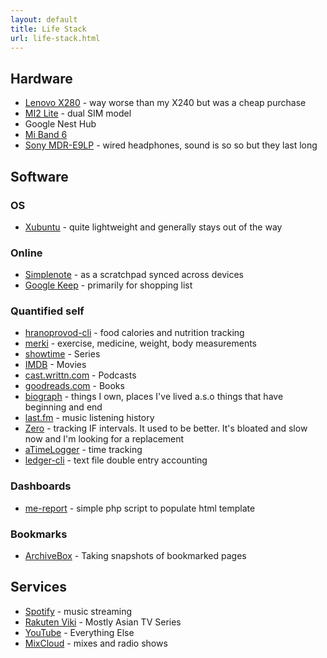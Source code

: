 ```yaml
---
layout: default
title: Life Stack
url: life-stack.html
---
```


## Hardware

* [Lenovo X280](https://en.wikipedia.org/wiki/ThinkPad_X_series#X280) - way worse than my X240 but was a cheap purchase
* [MI2 Lite](https://en.wikipedia.org/wiki/Xiaomi_Mi_A2_Lite) - dual SIM model
* Google Nest Hub
* [Mi Band 6](https://en.wikipedia.org/wiki/Xiaomi_Mi_Smart_Band_6)
* [Sony MDR-E9LP](https://www.sony.com/ug/electronics/in-ear-headphones/mdr-e9lp) - wired headphones, sound is so so but they last long

## Software

### OS

* [Xubuntu](https://xubuntu.org/) - quite lightweight and generally stays out of the way

### Online

* [Simplenote](https://simplenote.com/) - as a scratchpad synced across devices
* [Google Keep](https://keep.google.com/) - primarily for shopping list

### Quantified self

* [hranoprovod-cli](https://github.com/aquilax/hranoprovod-cli) - food calories and nutrition tracking
* [merki](https://github.com/aquilax/merki) - exercise, medicine, weight, body measurements
* [showtime](https://github.com/aquilax/showtime) - Series
* [IMDB](https://www.imdb.com/user/ur3800269/) - Movies
* [cast.writtn.com](https://cast.writtn.com/) - Podcasts
* [goodreads.com](https://www.goodreads.com/user/show/2821810-evgeniy-vasilev) - Books
* [biograph](https://github.com/aquilax/biograph) - things I own, places I've lived a.s.o things that have beginning and end
* [last.fm](https://www.last.fm/user/aquilax) - music listening history
* [Zero](https://play.google.com/store/apps/details?id=com.zerofasting.zero) - tracking IF intervals. It used to be better. It's bloated and slow now and I'm looking for a replacement
* [aTimeLogger](https://play.google.com/store/apps/details?id=com.aloggers.atimeloggerapp) - time tracking
* [ledger-cli](https://www.ledger-cli.org/) - text file double entry accounting

### Dashboards

* [me-report](https://github.com/aquilax/me-report) - simple php script to populate html template

### Bookmarks

* [ArchiveBox](https://github.com/ArchiveBox/ArchiveBox) - Taking snapshots of bookmarked pages

## Services

* [Spotify](https://www.spotify.com/) - music streaming
* [Rakuten Viki](https://www.viki.com/) - Mostly Asian TV Series
* [YouTube](https://www.youtube.com/) - Everything Else
* [MixCloud](https://www.mixcloud.com/) - mixes and radio shows

